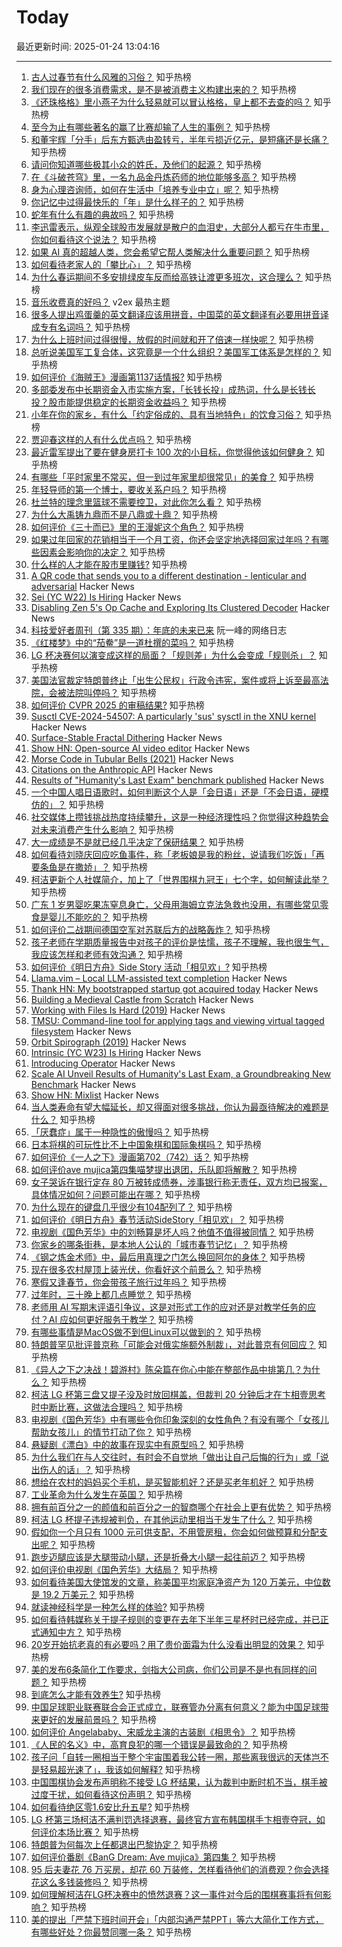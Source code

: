 # Today

最近更新时间: 2025-01-24 13:04:16

--- 
1. [古人过春节有什么风雅的习俗？](https://www.zhihu.com/question/9670400634) 知乎热榜
2. [我们现在的很多消费需求，是不是被消费主义构建出来的？](https://www.zhihu.com/question/10037388977) 知乎热榜
3. [《还珠格格》里小燕子为什么轻易就可以冒认格格，皇上都不去查的吗？](https://www.zhihu.com/question/9837715743) 知乎热榜
4. [至今为止有哪些著名的赢了比赛却输了人生的事例？](https://www.zhihu.com/question/39017642) 知乎热榜
5. [和董宇辉「分手」后东方甄选由盈转亏，半年亏损近亿元，是短痛还是长痛？](https://www.zhihu.com/question/10347709224) 知乎热榜
6. [请问你知道哪些极其小众的姓氏，及他们的起源？](https://www.zhihu.com/question/658066349) 知乎热榜
7. [在《斗破苍穹》里，一名九品金丹炼药师的地位能够多高？](https://www.zhihu.com/question/6699004694) 知乎热榜
8. [身为心理咨询师，如何在生活中「培养专业中立」呢？](https://www.zhihu.com/question/9438217446) 知乎热榜
9. [你记忆中过得最快乐的「年」是什么样子的？](https://www.zhihu.com/question/9470058905) 知乎热榜
10. [蛇年有什么有趣的典故吗？](https://www.zhihu.com/question/6540206792) 知乎热榜
11. [李迅雷表示，纵观全球股市发展就是散户的血泪史，大部分人都亏在牛市里，你如何看待这个说法？](https://www.zhihu.com/question/10253755238) 知乎热榜
12. [如果 AI 真的超越人类，您会希望它帮人类解决什么重要问题？](https://www.zhihu.com/question/9849742131) 知乎热榜
13. [如何看待老家人的「攀比心」？](https://www.zhihu.com/question/8655365677) 知乎热榜
14. [为什么春运期间不多安排绿皮车反而给高铁让渡更多班次，这合理么？](https://www.zhihu.com/question/10258407503) 知乎热榜
15. [音乐收费真的好吗？](https://www.v2ex.com/t/1107468) v2ex 最热主题
16. [很多人提出鸡蛋羹的英文翻译应该用拼音，中国菜的英文翻译有必要用拼音译成专有名词吗？](https://www.zhihu.com/question/9979410070) 知乎热榜
17. [为什么上班时间过得很慢，放假的时间就和开了倍速一样快呢？](https://www.zhihu.com/question/9921028522) 知乎热榜
18. [总听说美国军工复合体，这究竟是一个什么组织？美国军工体系是怎样的？](https://www.zhihu.com/question/10093976180) 知乎热榜
19. [如何评价《海贼王》漫画第1137话情报?](https://www.zhihu.com/question/10201821958) 知乎热榜
20. [多部委发布中长期资金入市实施方案，「长钱长投」成热词，什么是长钱长投？股市能提供稳定的长期资金收益吗？](https://www.zhihu.com/question/10287635203) 知乎热榜
21. [小年在你的家乡，有什么「约定俗成的、具有当地特色」的饮食习俗？](https://www.zhihu.com/question/9727495875) 知乎热榜
22. [贾迎春这样的人有什么优点吗？](https://www.zhihu.com/question/463370758) 知乎热榜
23. [最近雷军提出了要在健身房打卡 100 次的小目标，你觉得他该如何健身？](https://www.zhihu.com/question/9428444404) 知乎热榜
24. [有哪些「平时家里不常买，但一到过年家里却很常见」的美食？](https://www.zhihu.com/question/7107697150) 知乎热榜
25. [年轻导师的第一个博士，要收关系户吗？](https://www.zhihu.com/question/9929606856) 知乎热榜
26. [杜兰特的理念里篮球不需要控卫，对此你怎么看？](https://www.zhihu.com/question/8562561937) 知乎热榜
27. [为什么大禹铸九鼎而不是八鼎或十鼎？](https://www.zhihu.com/question/9719156514) 知乎热榜
28. [如何评价《三十而已》里的王漫妮这个角色？](https://www.zhihu.com/question/408317360) 知乎热榜
29. [如果过年回家的花销相当于一个月工资，你还会坚定地选择回家过年吗？有哪些因素会影响你的决定？](https://www.zhihu.com/question/10099648368) 知乎热榜
30. [什么样的人才能在股市里赚钱?](https://www.zhihu.com/question/10131016504) 知乎热榜
31. [A QR code that sends you to a different destination - lenticular and adversarial](https://mstdn.social/@isziaui/113874436953157913) Hacker News
32. [Sei (YC W22) Is Hiring](https://www.ycombinator.com/companies/sei/jobs/LeAtLYf-full-stack-engineer-typescript-react-gen-ai) Hacker News
33. [Disabling Zen 5's Op Cache and Exploring Its Clustered Decoder](https://chipsandcheese.com/p/disabling-zen-5s-op-cache-and-exploring) Hacker News
34. [科技爱好者周刊（第 335 期）：年底的未来已来](http://www.ruanyifeng.com/blog/2025/01/weekly-issue-335.html) 阮一峰的网络日志
35. [《红楼梦》中的“茄鲞”是一道杜撰的菜吗？](https://www.zhihu.com/question/25353387) 知乎热榜
36. [LG 杯决赛何以演变成这样的局面？「规则差」为什么会变成「规则杀」？](https://www.zhihu.com/question/10376193976) 知乎热榜
37. [美国法官裁定特朗普终止「出生公民权」行政令违宪，案件或将上诉至最高法院，会被法院叫停吗？](https://www.zhihu.com/question/10417926050) 知乎热榜
38. [如何评价 CVPR 2025 的审稿结果?](https://www.zhihu.com/question/640949959) 知乎热榜
39. [Susctl CVE-2024-54507: A particularly 'sus' sysctl in the XNU kernel](https://jprx.io/cve-2024-54507/) Hacker News
40. [Surface-Stable Fractal Dithering](https://github.com/runevision/Dither3D) Hacker News
41. [Show HN: Open-source AI video editor](https://github.com/fal-ai-community/video-starter-kit) Hacker News
42. [Morse Code in Tubular Bells (2021)](https://madpsy.uk/link-between-the-soundtrack-of-the-exorcist-and-amateur-radio/) Hacker News
43. [Citations on the Anthropic API](https://www.anthropic.com/news/introducing-citations-api) Hacker News
44. [Results of "Humanity's Last Exam" benchmark published](https://scale.com/blog/humanitys-last-exam-results) Hacker News
45. [一个中国人唱日语歌时，如何判断这个人是「会日语」还是「不会日语，硬模仿的」？](https://www.zhihu.com/question/5947300475) 知乎热榜
46. [社交媒体上攒钱挑战热度持续攀升，这是一种经济理性吗？你觉得这种趋势会对未来消费产生什么影响？](https://www.zhihu.com/question/10259207478) 知乎热榜
47. [大一成绩是不是就已经几乎决定了保研结果？](https://www.zhihu.com/question/578477909) 知乎热榜
48. [如何看待刘晓庆回应吃鱼事件，称「老板娘是我的粉丝，说请我们吃饭」「再要条鱼是在撒娇」？](https://www.zhihu.com/question/10295662187) 知乎热榜
49. [柯洁更新个人社媒简介，加上了「世界围棋九冠王」七个字，如何解读此举？](https://www.zhihu.com/question/10388460452) 知乎热榜
50. [广东 1 岁男婴吃果冻窒息身亡，父母用海姆立克法急救也没用，有哪些常见零食是婴儿不能吃的？](https://www.zhihu.com/question/10350084293) 知乎热榜
51. [如何评价二战期间德国空军对苏联后方的战略轰炸？](https://www.zhihu.com/question/665413143) 知乎热榜
52. [孩子老师在学期质量报告中对孩子的评价是怯懦，孩子不理解，我也很生气，我应该怎样和老师有效沟通？](https://www.zhihu.com/question/10077419415) 知乎热榜
53. [如何评价《明日方舟》Side Story 活动「相见欢」?](https://www.zhihu.com/question/9958237839) 知乎热榜
54. [Llama.vim – Local LLM-assisted text completion](https://github.com/ggml-org/llama.vim) Hacker News
55. [Thank HN: My bootstrapped startup got acquired today](https://news.ycombinator.com/item?id=42806247) Hacker News
56. [Building a Medieval Castle from Scratch](https://www.guedelon.fr/en/) Hacker News
57. [Working with Files Is Hard (2019)](https://danluu.com/deconstruct-files/) Hacker News
58. [TMSU: Command-line tool for applying tags and viewing virtual tagged filesystem](https://tmsu.org/) Hacker News
59. [Orbit Spirograph (2019)](https://www.redblobgames.com/x/1903-orbit-spirograph/) Hacker News
60. [Intrinsic (YC W23) Is Hiring](https://news.ycombinator.com/item?id=42805699) Hacker News
61. [Introducing Operator](https://openai.com/index/introducing-operator/) Hacker News
62. [Scale AI Unveil Results of Humanity's Last Exam, a Groundbreaking New Benchmark](https://scale.com/blog/humanitys-last-exam-results) Hacker News
63. [Show HN: Mixlist](https://www.mixlist.org/) Hacker News
64. [当人类寿命有望大幅延长，却又得面对很多挑战，你认为最亟待解决的难题是什么？](https://www.zhihu.com/question/9849734486) 知乎热榜
65. [「厌蠢症」属于一种隐性的傲慢吗？](https://www.zhihu.com/question/4923274337) 知乎热榜
66. [日本将棋的可玩性比不上中国象棋和国际象棋吗？](https://www.zhihu.com/question/65612099) 知乎热榜
67. [如何评价《一人之下》漫画第702（742）话？](https://www.zhihu.com/question/10390585386) 知乎热榜
68. [如何评价ave mujica第四集喵梦提出退团，乐队即将解散？](https://www.zhihu.com/question/10397210652) 知乎热榜
69. [女子哭诉在银行定存 80 万被转成债券，涉事银行称无责任，双方均已报案，具体情况如何？问题可能出在哪？](https://www.zhihu.com/question/10200368283) 知乎热榜
70. [为什么现在的键盘几乎很少有104配列了？](https://www.zhihu.com/question/656180521) 知乎热榜
71. [如何评价《明日方舟》春节活动SideStory「相见欢」？](https://www.zhihu.com/question/10292009553) 知乎热榜
72. [电视剧《国色芳华》中的刘畅算是坏人吗？他值不值得被同情？](https://www.zhihu.com/question/9334704130) 知乎热榜
73. [你家乡的哪条街巷，是本地人公认的「城市春节记忆」？](https://www.zhihu.com/question/7653952965) 知乎热榜
74. [《钢之炼金术师》中，最后用真理之门怎么换回阿尔的身体？](https://www.zhihu.com/question/477107597) 知乎热榜
75. [现在很多农村屋顶上装光伏，你看好这个前景么？](https://www.zhihu.com/question/3557291730) 知乎热榜
76. [寒假又逢春节，你会带孩子旅行过年吗？](https://www.zhihu.com/question/9509663456) 知乎热榜
77. [过年时，三十晚上都几点睡觉？](https://www.zhihu.com/question/10158831005) 知乎热榜
78. [老师用 AI 写期末评语引争议，这是对形式工作的应对还是对教学任务的应付？AI 应如何更好服务于教学？](https://www.zhihu.com/question/10194021429) 知乎热榜
79. [有哪些事情是MacOS做不到但Linux可以做到的？](https://www.zhihu.com/question/9656040332) 知乎热榜
80. [特朗普罕见批评普京称「可能会对俄实施额外制裁」，对此普京有何回应？](https://www.zhihu.com/question/10270568075) 知乎热榜
81. [《异人之下之决战！碧游村》陈朵篇在你心中能在整部作品中排第几？为什么？](https://www.zhihu.com/question/10350328101) 知乎热榜
82. [柯洁 LG 杯第三盘又提子没及时放回棋盖，但裁判 20 分钟后才在卞相壹思考时中断比赛，这做法合理吗？](https://www.zhihu.com/question/10351013703) 知乎热榜
83. [电视剧《国色芳华》中有哪些令你印象深刻的女性角色？有没有哪个「女孩儿帮助女孩儿」的情节打动了你？](https://www.zhihu.com/question/9223057602) 知乎热榜
84. [悬疑剧《漂白》中的故事在现实中有原型吗？](https://www.zhihu.com/question/9850070563) 知乎热榜
85. [为什么我们在与人交往时，有时会不自觉地「做出让自己后悔的行为」或「说出伤人的话」？](https://www.zhihu.com/question/9671779249) 知乎热榜
86. [想给在农村的妈妈买个手机，是买智能机好？还是买老年机好？](https://www.zhihu.com/question/9666078135) 知乎热榜
87. [工业革命为什么发生在英国？](https://www.zhihu.com/question/588209584) 知乎热榜
88. [拥有前百分之一的颜值和前百分之一的智商哪个在社会上更有优势？](https://www.zhihu.com/question/9997227953) 知乎热榜
89. [柯洁 LG 杯提子违规被判负，在其他运动里相当于发生了什么？](https://www.zhihu.com/question/10269024055) 知乎热榜
90. [假如你一个月只有 1000 元可供支配，不用管房租，你会如何做预算和分配支出呢？](https://www.zhihu.com/question/10037726371) 知乎热榜
91. [跑步迈腿应该是大腿带动小腿，还是折叠大小腿一起往前迈？](https://www.zhihu.com/question/9749630889) 知乎热榜
92. [如何评价电视剧《国色芳华》大结局？](https://www.zhihu.com/question/10294275814) 知乎热榜
93. [如何看待美国大使馆发的文章，称美国平均家庭净资产为 120 万美元，中位数是 19.2 万美元？](https://www.zhihu.com/question/9927160312) 知乎热榜
94. [就读神经科学是一种怎么样的体验?](https://www.zhihu.com/question/42710235) 知乎热榜
95. [如何看待韩媒称关于提子规则的变更在去年下半年三星杯时已经完成，并已正式通知中方？](https://www.zhihu.com/question/10267983197) 知乎热榜
96. [20岁开始抗老真的有必要吗？用了贵价面霜为什么没看出明显的效果？](https://www.zhihu.com/question/8619140088) 知乎热榜
97. [美的发布6条简化工作要求，剑指大公司病，你们公司是不是也有同样的问题？](https://www.zhihu.com/question/10342329083) 知乎热榜
98. [到底怎么才能有效养生?](https://www.zhihu.com/question/663236475) 知乎热榜
99. [中国足球职业联赛联合会正式成立，联赛管办分离有何意义？能为中国足球带来更好的发展前景吗？](https://www.zhihu.com/question/10368755661) 知乎热榜
100. [如何评价 Angelababy、宋威龙主演的古装剧《相思令》？](https://www.zhihu.com/question/10104748843) 知乎热榜
101. [《人民的名义》中，高育良犯的哪一个错误是最致命的？](https://www.zhihu.com/question/9860101025) 知乎热榜
102. [孩子问「自转一圈相当于整个宇宙围着我公转一圈，那些离我很远的天体岂不是轻易超光速了」，我该如何解释?](https://www.zhihu.com/question/10225161094) 知乎热榜
103. [中国围棋协会发布声明称不接受 LG 杯结果，认为裁判中断时机不当，棋手被过度干扰，如何看待这份声明？](https://www.zhihu.com/question/10380564238) 知乎热榜
104. [如何看待绝区零1.6安比升五星?](https://www.zhihu.com/question/10380547892) 知乎热榜
105. [LG 杯第三场柯洁不满判罚选择退赛，最终官方宣布韩国棋手卞相壹夺冠，如何评价本场比赛？](https://www.zhihu.com/question/10347590282) 知乎热榜
106. [特朗普为何每次上任都退出巴黎协定？](https://www.zhihu.com/question/10214601005) 知乎热榜
107. [如何评价番剧《BanG Dream: Ave mujica》第四集？](https://www.zhihu.com/question/10355109068) 知乎热榜
108. [95 后夫妻花 76 万买房，却花 60 万装修，怎样看待他们的消费观？你会选择花这么多钱装修吗？](https://www.zhihu.com/question/10340667762) 知乎热榜
109. [如何理解柯洁在LG杯决赛中的愤然退赛？这一事件对今后的围棋赛事将有何影响？](https://www.zhihu.com/question/10372102935) 知乎热榜
110. [美的提出「严禁下班时间开会」「内部沟通严禁PPT」等六大简化工作方式，有哪些好处？你最赞同哪一条？](https://www.zhihu.com/question/10352184876) 知乎热榜
